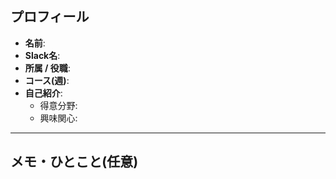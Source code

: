 ## プロフィール

- **名前**:
- **Slack名**:
- **所属 / 役職**:
- **コース(週)**:
- **自己紹介**:
  - 得意分野:
  - 興味関心:

---

## メモ・ひとこと(任意)
